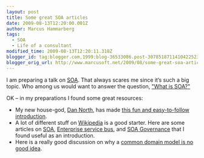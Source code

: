 ```yaml
---
layout: post
title: Some great SOA articles
date: 2009-08-13T12:20:00.001Z
author: Marcus Hammarberg
tags:
  - SOA
  - Life of a consultant
modified_time: 2009-08-13T12:20:11.318Z
blogger_id: tag:blogger.com,1999:blog-36533086.post-3078518711410422523
blogger_orig_url: http://www.marcusoft.net/2009/08/some-great-soa-articles.html
---
```


I am preparing a talk on [SOA](http://en.wikipedia.org/wiki/Service-oriented_architecture). That always scares me since it’s such a big topic. Who among us would want to answer the question, ["What is SOA?"](http://www.whatissoa.com/)

OK – in my preparations I found some great resources:

- My new house-god, [Dan North](http://dannorth.net/), has made [this fun and easy-to-follow introduction](http://dannorth.net/classic-soa).
- A lot of different stuff on [Wikipedia](http://www.wikipedia.org/) is a good starter. Here are some articles on [SOA](http://en.wikipedia.org/wiki/Service-oriented_architecture), [Enterprise service bus](http://en.wikipedia.org/wiki/Enterprise_service_bus), and [SOA Governance](http://en.wikipedia.org/wiki/SOA_Governance) that I found useful as an introduction.
- Here is a really good discussion on why a [common domain model is no good idea](http://devlicio.us/blogs/casey/archive/2009/05/14/commercial-suicide-integration-at-the-database-level.aspx).
